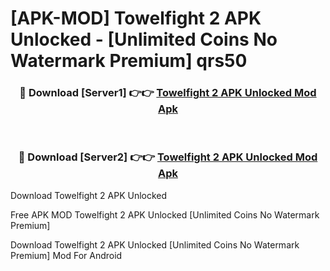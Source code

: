 # [APK-MOD] Towelfight 2 APK Unlocked - [Unlimited Coins No Watermark Premium] qrs50



<div align="center">
<h3>🔴 Download [Server1] 👉👉 <a href="https://momento.my/?title=Towelfight_2_APK_Unlocked">Towelfight 2 APK Unlocked Mod Apk</a></h3><br>

<h3>🔴 Download [Server2] 👉👉 <a href="https://momento.my/?title=Towelfight_2_APK_Unlocked">Towelfight 2 APK Unlocked Mod Apk</a></h3>
</div>



Download Towelfight 2 APK Unlocked 

Free APK MOD Towelfight 2 APK Unlocked [Unlimited Coins No Watermark Premium]

Download Towelfight 2 APK Unlocked [Unlimited Coins No Watermark Premium] Mod For Android
